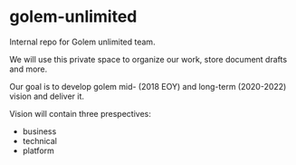 # golem-unlimited
Internal repo for Golem unlimited team.

We will use this private space to organize our work, store document drafts and more.  

Our goal is to develop golem mid- (2018 EOY) and long-term (2020-2022) vision and deliver it.

Vision will contain three prespectives:

- business
- technical
- platform
